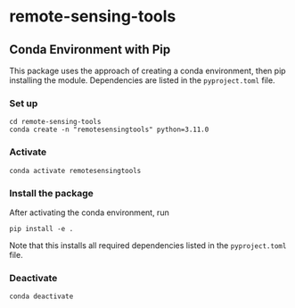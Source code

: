 # remote-sensing-tools

## Conda Environment with Pip
This package uses the approach of creating a conda environment, then pip installing the module.
Dependencies are listed in the `pyproject.toml` file.

### Set up
```
cd remote-sensing-tools
conda create -n "remotesensingtools" python=3.11.0
```
### Activate
```
conda activate remotesensingtools
```

### Install the package
After activating the conda environment, run
```
pip install -e .
```

Note that this installs all required dependencies listed in the `pyproject.toml` file.

### Deactivate
```
conda deactivate
```